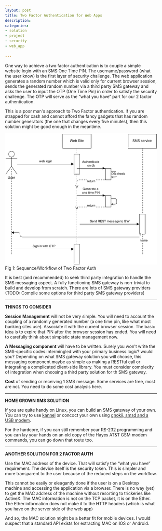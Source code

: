 ```yaml
---
layout: post
title: Two Factor Authentication for Web Apps
description: 
categories:
- solution
- project
- security
- web_app

---
```



One way to achieve a two factor authentication is to couple a simple website login with an SMS  One Time PIN. The username/password (what the user know) is the first layer of security challenge. The web application generates a random number which is valid only for current browser session, sends the generated random number via a third party SMS gateway and asks the user to input the OTP (One Time Pin) in order to satisfy the security challenge.  The OTP will serve as the “what you have” part for our 2 factor authentication. 

This is a poor man's approach to Two Factor authentication. If you are strapped for cash and cannot afford the fancy gadgets that has random number generators (the one that changes every five minutes), then this solution might be good enough in the meantime.

<img src="/img/2factor-auth-sms.png" />
<div id="cap">
  Fig 1: Sequence/Workflow of Two Factor Auth
</div>
  

It is best (and recommended) to seek third party integration to handle the SMS messaging aspect. A fully functioning SMS gateway is non-trivial to build and develop from scratch. There are lots of SMS gateway providers {TODO: Compile some options for third party SMS gateway providers}


<hr/>

**THINGS TO CONSIDER**

**Session Management** will not be very simple. You will need to account the coupling of a randomly generated number (a one time pin, like what most banking sites use). Associate it with the current browser session. The basic idea is to expire that PIN after the browser session has ended. You will need to carefully think about simpistic state management now.

**A Messaging component** will have to be written. Surely you won't write the SMS-specific codes intermingled with your primary business logic? would you? Depending on what SMS gateway solution you will choose, this messaging component maybe as simple as making a RESTful call or integrating a complicated client-side library. You must consider complexity of integration when choosing a third party solution for th SMS gateway.

**Cost** of sending or receiving 1 SMS message. Some services are free, most are not. You need to do some cost analysis here.

<hr/>

**HOME GROWN SMS SOLUTION**

If you are quite handy on Linux, you can build an SMS gateway of your own. You can try to use [kannel](http://kannel.org) or concoct your own using [gnokii, smsd and a USB modem](http://thelogbox.com/send-receive-sms-messages-usb-modem-linux/).

For the hardcore, if you can still remember your RS-232 programming and you can lay your hands on an old copy of the Hayes AT&T GSM modem commands, you can go down that route too. 

<hr/>

**ANOTHER SOLUTION FOR 2 FACTOR AUTH**

Use the MAC address of the device. That will satisfy the “what you have” requirement. The device itself is the security token. This is simpler and more transparent to the user because of the reduced steps on the workflow.

This cannot be easily or eleagantly done if the user is on a Desktop machine and accessing the application via a browser. There is no way (yet) to get the MAC address of the machine without resorting to trickeries like ActiveX. The MAC information is not on the TCP packet, it is on the Ether. The Ether information does not make it to the HTTP headers (which is what you have on the server side of the web app)

And so, the MAC solution might be a better fit for mobile devices. I would suspect that a standard API exists for extracting MAC on IOS or Android.  


